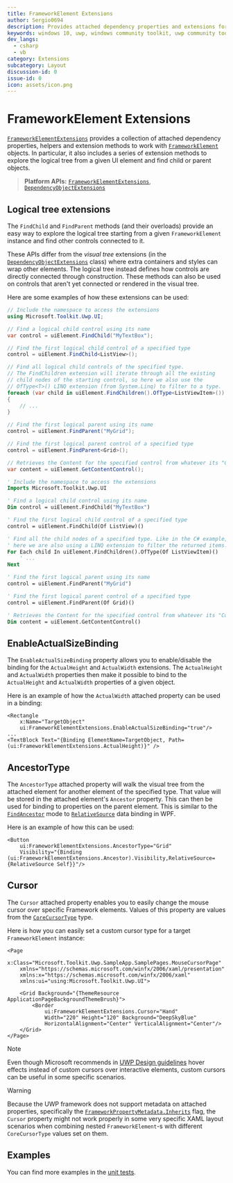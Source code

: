 ```yaml
---
title: FrameworkElement Extensions
author: Sergio0694
description: Provides attached dependency properties and extensions for the FrameworkElement type.
keywords: windows 10, uwp, windows community toolkit, uwp community toolkit, uwp toolkit, FrameworkElement, extensions
dev_langs:
  - csharp
  - vb
category: Extensions
subcategory: Layout
discussion-id: 0
issue-id: 0
icon: assets/icon.png
---
```


# FrameworkElement Extensions

[`FrameworkElementExtensions`](/dotnet/api/microsoft.toolkit.uwp.ui.frameworkelementextensions) provides a collection of attached dependency properties, helpers and extension methods to work with [`FrameworkElement`](/uwp/api/windows.ui.xaml.frameworkelement) objects. In particular, it also includes a series of extension methods to explore the logical tree from a given UI element and find child or parent objects.

> **Platform APIs:** [`FrameworkElementExtensions`](/dotnet/api/microsoft.toolkit.uwp.ui.frameworkelementextensions), [`DependencyObjectExtensions`](/dotnet/api/microsoft.toolkit.uwp.ui.DependencyObjectExtensions)

## Logical tree extensions

The `FindChild` and `FindParent` methods (and their overloads) provide an easy way to explore the logical tree starting from a given `FrameworkElement` instance and find other controls connected to it.

These APIs differ from the *visual tree* extensions (in the [`DependencyObjectExtensions`](/dotnet/api/microsoft.toolkit.uwp.ui.DependencyObjectExtensions) class) where extra containers and styles can wrap other elements. The logical tree instead defines how controls are directly connected through construction. These methods can also be used on controls that aren't yet connected or rendered in the visual tree.

Here are some examples of how these extensions can be used:

```csharp
// Include the namespace to access the extensions
using Microsoft.Toolkit.Uwp.UI;

// Find a logical child control using its name
var control = uiElement.FindChild("MyTextBox");

// Find the first logical child control of a specified type
control = uiElement.FindChild<ListView>();

// Find all logical child controls of the specified type.
// The FindChildren extension will iterate through all the existing
// child nodes of the starting control, so here we also use the
// OfType<T>() LINQ extension (from System.Linq) to filter to a type.
foreach (var child in uiElement.FindChildren().OfType<ListViewItem>())
{
    // ...
}

// Find the first logical parent using its name
control = uiElement.FindParent("MyGrid");

// Find the first logical parent control of a specified type
control = uiElement.FindParent<Grid>();

// Retrieves the Content for the specified control from whatever its "Content" property may be
var content = uiElement.GetContentControl();
```

```vb
' Include the namespace to access the extensions
Imports Microsoft.Toolkit.Uwp.UI

' Find a logical child control using its name
Dim control = uiElement.FindChild("MyTextBox")

' Find the first logical child control of a specified type
control = uiElement.FindChild(Of ListView)()

' Find all the child nodes of a specified type. Like in the C# example,
' here we are also using a LINQ extension to filter the returned items.
For Each child In uiElement.FindChildren().OfType(Of ListViewItem)()
    ' ...
Next

' Find the first logical parent using its name
control = uiElement.FindParent("MyGrid")

' Find the first logical parent control of a specified type
control = uiElement.FindParent(Of Grid)()

' Retrieves the Content for the specified control from whatever its "Content" property may be
Dim content = uiElement.GetContentControl()
```

## EnableActualSizeBinding

The `EnableActualSizeBinding` property allows you to enable/disable the binding for the `ActualHeight` and `ActualWidth` extensions. The `ActualHeight` and `ActualWidth` properties then make it possible to bind to the `ActualHeight` and `ActualWidth` properties of a given object.

Here is an example of how the `ActualWidth` attached property can be used in a binding:

```xaml
<Rectangle
    x:Name="TargetObject"
    ui:FrameworkElementExtensions.EnableActualSizeBinding="true"/>
...
<TextBlock Text="{Binding ElementName=TargetObject, Path=(ui:FrameworkElementExtensions.ActualHeight)}" />
```

## AncestorType

The `AncestorType` attached property will walk the visual tree from the attached element for another element of the specified type.  That value will be stored in the attached element's `Ancestor` property.  This can then be used for binding to properties on the parent element.  This is similar to the [`FindAncestor`](/dotnet/api/system.windows.data.relativesourcemode) mode to [`RelativeSource`](/dotnet/desktop/wpf/advanced/relativesource-markupextension) data binding in WPF.

Here is an example of how this can be used:

```xaml
<Button
    ui:FrameworkElementExtensions.AncestorType="Grid"
    Visibility="{Binding (ui:FrameworkElementExtensions.Ancestor).Visibility,RelativeSource={RelativeSource Self}}"/>
```

## Cursor

The `Cursor` attached property enables you to easily change the mouse cursor over specific Framework elements. Values of this property are values from the [`CoreCursorType`](/uwp/api/windows.ui.core.corecursortype) type.

Here is how you can easily set a custom cursor type for a target `FrameworkElement` instance:

```xaml
<Page
    x:Class="Microsoft.Toolkit.Uwp.SampleApp.SamplePages.MouseCursorPage"
    xmlns="https://schemas.microsoft.com/winfx/2006/xaml/presentation"
    xmlns:x="https://schemas.microsoft.com/winfx/2006/xaml"
    xmlns:ui="using:Microsoft.Toolkit.Uwp.UI">

    <Grid Background="{ThemeResource ApplicationPageBackgroundThemeBrush}">
        <Border
            ui:FrameworkElementExtensions.Cursor="Hand"
            Width="220" Height="120" Background="DeepSkyBlue"
            HorizontalAlignment="Center" VerticalAlignment="Center"/>
    </Grid>
</Page>
```

> [!NOTE]
> Even though Microsoft recommends in [UWP Design guidelines](/uwp/input-and-devices/mouse-interactions#cursors) hover effects instead of custom cursors over interactive elements, custom cursors can be useful in some specific scenarios.

> [!WARNING]
> Because the UWP framework does not support metadata on attached properties, specifically the [`FrameworkPropertyMetadata.Inherits`](/dotnet/api/system.windows.frameworkpropertymetadata.-ctor#System_Windows_FrameworkPropertyMetadata__ctor_System_Object_System_Windows_FrameworkPropertyMetadataOptions_System_Windows_PropertyChangedCallback_System_Windows_CoerceValueCallback_) flag, the `Cursor` property might not work properly in some very specific XAML layout scenarios when combining nested `FrameworkElement`-s with different `CoreCursorType` values set on them.

## Examples

You can find more examples in the [unit tests](https://github.com/windows-toolkit/WindowsCommunityToolkit/tree/rel/7.1.0/UnitTests).
